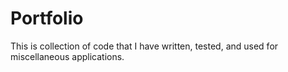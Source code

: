 # Portfolio

This is collection of code that I have written, tested, and used for miscellaneous applications. 
